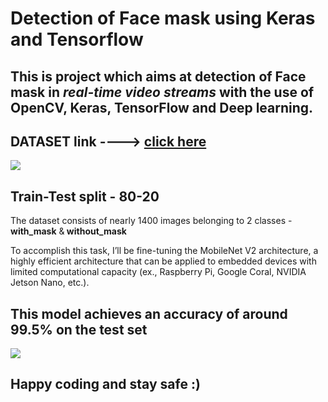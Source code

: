 <h1>Detection of Face mask using Keras and Tensorflow</h1>
   
<h2>This is project which aims at detection of Face mask in <b><i>real-time video streams</i></b> with the use of OpenCV, Keras, TensorFlow and Deep learning.</h2>
<h2>DATASET link ----> <a href = "https://github.com/chandrikadeb7/Face-Mask-Detection/tree/master/dataset">click here</a></h2>
<img src = "https://dmtyylqvwgyxw.cloudfront.net/instances/132/uploads/images/photo/image/62929/transformed_166a1460-c977-4ef3-b0a7-c836f882955c.?v=1591768581.jpeg">
<h2>Train-Test split - 80-20</h2>

The dataset consists of nearly 1400 images belonging to 2 classes - <b>with_mask</b> &<b> without_mask</b>

To accomplish this task, I’ll be fine-tuning the MobileNet V2 architecture, a highly efficient architecture that can be applied to embedded devices with limited computational capacity (ex., Raspberry Pi, Google Coral, NVIDIA Jetson Nano, etc.).

<h2> This model achieves an accuracy of around 99.5% on the test set </h2>
<img src = "C:\Users\kanad\Pictures\WhatsApp Image 2021-09-19 at 10.56.58 PM (2).jpeg">


<h2>Happy coding and stay safe :)</h2>


